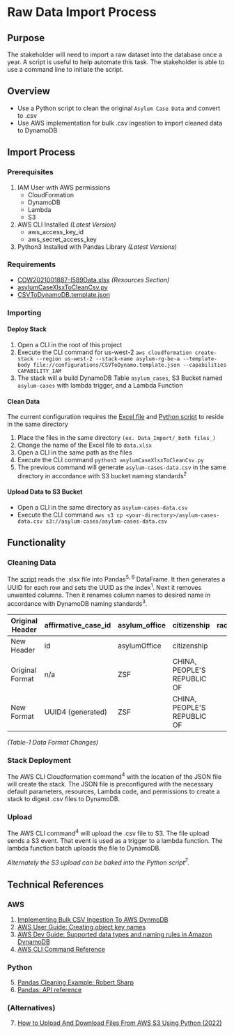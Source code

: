# Raw Data Import Process

## Purpose
The stakeholder will need to import a raw dataset into the database once a year. 
A script is useful to help automate this task.
The stakeholder is able to use a command line to initiate the script.

## Overview
- Use a Python script to clean the original `Asylum Case Data` and convert to .csv 
- Use AWS implementation for bulk .csv ingestion to import cleaned data to DynamoDB

## Import Process
### Prerequisites
1. IAM User with AWS permissions
   - CloudFormation
   - DynamoDB 
   - Lambda
   - S3 
2. AWS CLI Installed _(Latest Version)_
   - aws_access_key_id
   - aws_secret_access_key
3. Python3 Installed with Pandas Library _(Latest Versions)_

### Requirements
- [COW2021001887-I589Data.xlsx](https://bloomtech.notion.site/HRF-Asylum-Report-Generator-412062ca7640457682c33295b21a25c3#:~:text=FE%3A%20React%20(JS)-,Resources,-Asylum%20decision%20data) _(Resources Section)_
- [asylumCaseXlsxToCleanCsv.py](/configurations/asylumCaseXlsxToCleanCsv.py)
- [CSVToDynamoDB.template.json](/configurations/CSVToDynamo.template.json)

### Importing
#### Deploy Stack 
1. Open a CLI in the root of this project
2. Execute the CLI command for us-west-2 `aws cloudformation create-stack --region us-west-2 --stack-name asylum-rg-be-a --template-body file://configurations/CSVToDynamo.template.json --capabilities CAPABILITY_IAM`
3. The stack will a build DynamoDB Table `asylum_cases`, S3 Bucket named `asylum-cases` with lambda trigger, and a Lambda Function

#### Clean Data
The current configuration requires the [Excel file](https://bloomtech.notion.site/HRF-Asylum-Report-Generator-412062ca7640457682c33295b21a25c3#:~:text=FE%3A%20React%20(JS)-,Resources,-Asylum%20decision%20data) 
and [Python script](/configurations/asylumCaseXlsxToCleanCsv.py) to reside in the same directory
1. Place the files in the same directory `(ex. Data_Import/_both files_)`
2. Change the name of the Excel file to `data.xlsx`
3. Open a CLI in the same path as the files
4. Execute the CLI command `python3 asylumCaseXlsxToCleanCsv.py`
5. The previous command will generate `asylum-cases-data.csv` in the same directory in accordance with S3 bucket naming standards<sup>2</sup>
  
#### Upload Data to S3 Bucket
- Open a CLI in the same directory as `asylum-cases-data.csv`
- Execute the CLI command `aws s3 cp <your-directory>/asylum-cases-data.csv s3://asylum-cases/asylum-cases-data.csv`

## Functionality
### Cleaning Data
The [script](/configurations/asylumCaseXlsxToCleanCsv.py) reads the .xlsx file into Pandas<sup>5, 6</sup> DataFrame. It then generates a UUID for each row and 
sets the UUID as the index<sup>1</sup>. Next it removes unwanted columns. 
Then it renames column names to desired name in accordance
with DynamoDB naming standards<sup>3</sup>.

| Original Header | affirmative\_case\_id | asylum\_office | citizenship                 | race\_or\_ethnicity | case\_outcome | completion\_date   | data\_current\_as\_of |
| --------------- | --------------------- | -------------- | --------------------------- | ------------------- | ------------- | -------------------| --------------------- |
| New Header      | id                    | asylumOffice   | citizenship                 |                     | caseOutcome   | completionDate     | dateRecieved          |
| Original Format | n/a                   | ZSF            | CHINA, PEOPLE'S REPUBLIC OF |                     | Deny/Referral |  YYYY-MM-DD        | 2021-05-28T05:04:44.000Z
| New Format      | UUID4 (generated)     | ZSF            | CHINA, PEOPLE'S REPUBLIC OF |                     | Deny/Referral |  YYYY-MM-DD        | 2021-05-28T05:04:44.000Z

_(Table-1 Data Format Changes)_

### Stack Deployment
The AWS CLI Cloudformation command<sup>4</sup> with the location of the JSON file will create the stack. The JSON file is preconfigured
with the necessary default parameters, resources, Lambda code, and permissions to create a stack to digest .csv files to DynamoDB.

### Upload
The AWS CLI command<sup>4</sup> will upload the .csv file to S3. The file upload sends a S3 event. That event is used as a 
trigger to a lambda function. The lambda function batch uploads the file to DynamoDB.

_Alternately the S3 upload can be baked into the Python script<sup>7</sup>._

## Technical References
### AWS
1. [Implementing Bulk CSV Ingestion To AWS DynmoDB](https://aws.amazon.com/blogs/database/implementing-bulk-csv-ingestion-to-amazon-dynamodb/)
2. [AWS User Guide: Creating object key names](https://docs.aws.amazon.com/AmazonS3/latest/userguide/object-keys.html)
3. [AWS Dev Guide: Supported data types and naming rules in Amazon DynamoDB](https://docs.aws.amazon.com/amazondynamodb/latest/developerguide/HowItWorks.NamingRulesDataTypes.html#HowItWorks.NamingRules)
4. [AWS CLI Command Reference](https://docs.aws.amazon.com/cli/latest/index.html)
### Python
5. [Pandas Cleaning Example: Robert Sharp](https://github.com/BrokenShell/PandasCleaning)
6. [Pandas: API reference](https://pandas.pydata.org/docs/reference/index.html)

### (Alternatives)
7. [How to Upload And Download Files From AWS S3 Using Python (2022)](https://towardsdatascience.com/how-to-upload-and-download-files-from-aws-s3-using-python-2022-4c9b787b15f2#:~:text=Let%27s%20start%20with%20the%20download.%20After%20importing%20the%20package%2C%20create%20an%20S3%20class%20using%20the%20client%20function%3A)

